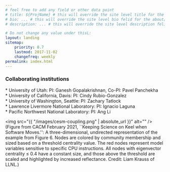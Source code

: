 ```yaml
---
# feel free to add any field or other data point
# title: ${ProjName} # this will override the site level title for the about/landing page
# bio: ... # this will override the site level bio felid for the about/landing page
# description: ... # this will override the site level description felid for the about/landing page

# Do not change any value under thisL:
layout: landing
sitemap:
    priority: 0.7
    lastmod: 2017-11-02
    changefreq: weekly
permalink: index.html
---
```


### Collaborating institutions
<div class="box">
  <p>
* University of Utah: PI: Ganesh Gopalakrishnan, Co-PI: Pavel Panchekha <br>
* University of California, Davis: PI: Cindy Rubio-Gonzalez <br>
* University of Washington, Seattle: PI: Zachary Tatlock <br>
* Lawrence Livermore National Laboratory: PI: Ignacio Laguna <br>
* Pacific Northwest National Laboratory: PI: Ang Li
  </p>
</div>


<span class="image left"><img src="{{ "/images/cesm-coupling.png" | absolute_url }}" alt="" /></span>
(Figure from CACM February 2021, ``Keeping Science on Keel when Software Moves.'': A three-dimensional, undirected representation of the example from Figure 6. Nodes are colored by community membership and sized based on a threshold centrality value. The red nodes represent model variables sensitive to specific CPU instructions. All nodes with eigenvector centrality ≤ 0.4 have a constant size, and those above the threshold are scaled and highlighted by increased reflectance. Credit: Liam Krauss of LLNL.)







